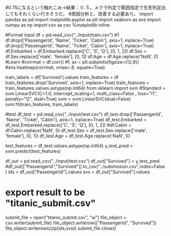 #0.75になるという触れこみ→結果：０.５。メクラ判定で範囲指定で生死判定出してもそれくらい行きそうだ。
#原因分析と、改善する必要あり。
import pandas as pd
import matplotlib.pyplot as plt
import seaborn as sns
import numpy as np
import csv as csv
%matplotlib inline

#Format input
df = pd.read_csv("../input/train.csv")
#1 df.drop(['PassengerId', 'Name', 'Ticket', 'Cabin'], axis=1, inplace=True)
df.drop(['PassengerId', 'Name', 'Ticket', 'Cabin'], axis=1, inplace=True)
df.Embarked = df.Embarked.replace(['C', 'S', 'Q'], [0, 1, 2])
df.Sex = df.Sex.replace(['male', 'female'], [0, 1])
df.Age = df.Age.replace('NaN', 0)
#Learn
#corrmat = df.corr()
#f, ax = plt.subplots(figsize=(12,9))
#sns.heatmap(corrmat, vmax=.8, square=True)

train_labels = df['Survived'].values
train_features = df
train_features.drop('Survived', axis=1, inplace=True)
train_features = train_features.values.astype(np.int64)
from sklearn import svm
#Standard = svm.LinearSVC(C=1.0, intercept_scaling=1, multi_class=False , loss="l1", penalty="l2", dual=True)
svm = svm.LinearSVC(dual=False)
svm.fit(train_features, train_labels)

#test
df_test = pd.read_csv("../input/test.csv")
df_test.drop(['PassengerId', 'Name', 'Ticket', 'Cabin'], axis=1, inplace=True)
df_test.Embarked = df_test.Embarked.replace(['C', 'S', 'Q'], [0, 1, 2])
#df.Cabin = df.Cabin.replace('NaN', 0)
df_test.Sex = df_test.Sex.replace(['male', 'female'], [0, 1])
df_test.Age = df_test.Age.replace('NaN', 0)

test_features = df_test.values.astype(np.int64)
y_test_pred = svm.predict(test_features)

df_out = pd.read_csv("../input/test.csv")
df_out["Survived"] = y_test_pred
#df_out[["PassengerId","Survived"]].to_csv("../submission.csv",index=False)
ids = df_out["PassengerId"].values
svs = df_out["Survived"].values

# export result to be "titanic_submit.csv"
submit_file = open("titanic_submit.csv", "w")
file_object = csv.writer(submit_file)
file_object.writerow(["PassengerId", "Survived"])
file_object.writerows(zip(ids,svs))
submit_file.close()
